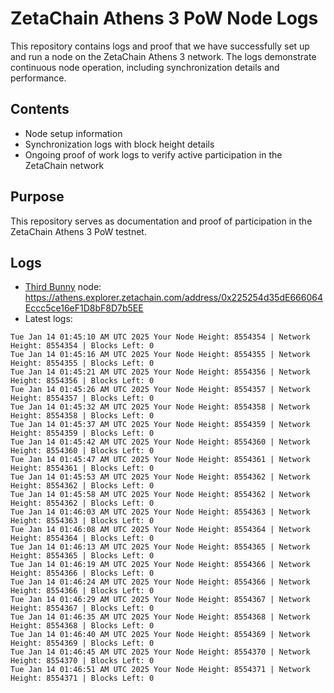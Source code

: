 # ZetaChain Athens 3 PoW Node Logs
This repository contains logs and proof that we have successfully set up and run a node on the ZetaChain Athens 3 network. The logs demonstrate continuous node operation, including synchronization details and performance.

## Contents
- Node setup information
- Synchronization logs with block height details
- Ongoing proof of work logs to verify active participation in the ZetaChain network

## Purpose
This repository serves as documentation and proof of participation in the ZetaChain Athens 3 PoW testnet.

## Logs

- [Third Bunny](https://thirdbunny.xyz/) node: https://athens.explorer.zetachain.com/address/0x225254d35dE666064Eccc5ce16eF1D8bF8D7b5EE
- Latest logs:
```
Tue Jan 14 01:45:10 AM UTC 2025 Your Node Height: 8554354 | Network Height: 8554354 | Blocks Left: 0
Tue Jan 14 01:45:16 AM UTC 2025 Your Node Height: 8554355 | Network Height: 8554355 | Blocks Left: 0
Tue Jan 14 01:45:21 AM UTC 2025 Your Node Height: 8554356 | Network Height: 8554356 | Blocks Left: 0
Tue Jan 14 01:45:26 AM UTC 2025 Your Node Height: 8554357 | Network Height: 8554357 | Blocks Left: 0
Tue Jan 14 01:45:32 AM UTC 2025 Your Node Height: 8554358 | Network Height: 8554358 | Blocks Left: 0
Tue Jan 14 01:45:37 AM UTC 2025 Your Node Height: 8554359 | Network Height: 8554359 | Blocks Left: 0
Tue Jan 14 01:45:42 AM UTC 2025 Your Node Height: 8554360 | Network Height: 8554360 | Blocks Left: 0
Tue Jan 14 01:45:47 AM UTC 2025 Your Node Height: 8554361 | Network Height: 8554361 | Blocks Left: 0
Tue Jan 14 01:45:53 AM UTC 2025 Your Node Height: 8554362 | Network Height: 8554362 | Blocks Left: 0
Tue Jan 14 01:45:58 AM UTC 2025 Your Node Height: 8554362 | Network Height: 8554362 | Blocks Left: 0
Tue Jan 14 01:46:03 AM UTC 2025 Your Node Height: 8554363 | Network Height: 8554363 | Blocks Left: 0
Tue Jan 14 01:46:08 AM UTC 2025 Your Node Height: 8554364 | Network Height: 8554364 | Blocks Left: 0
Tue Jan 14 01:46:13 AM UTC 2025 Your Node Height: 8554365 | Network Height: 8554365 | Blocks Left: 0
Tue Jan 14 01:46:19 AM UTC 2025 Your Node Height: 8554366 | Network Height: 8554366 | Blocks Left: 0
Tue Jan 14 01:46:24 AM UTC 2025 Your Node Height: 8554366 | Network Height: 8554366 | Blocks Left: 0
Tue Jan 14 01:46:29 AM UTC 2025 Your Node Height: 8554367 | Network Height: 8554367 | Blocks Left: 0
Tue Jan 14 01:46:35 AM UTC 2025 Your Node Height: 8554368 | Network Height: 8554368 | Blocks Left: 0
Tue Jan 14 01:46:40 AM UTC 2025 Your Node Height: 8554369 | Network Height: 8554369 | Blocks Left: 0
Tue Jan 14 01:46:45 AM UTC 2025 Your Node Height: 8554370 | Network Height: 8554370 | Blocks Left: 0
Tue Jan 14 01:46:51 AM UTC 2025 Your Node Height: 8554371 | Network Height: 8554371 | Blocks Left: 0
```
